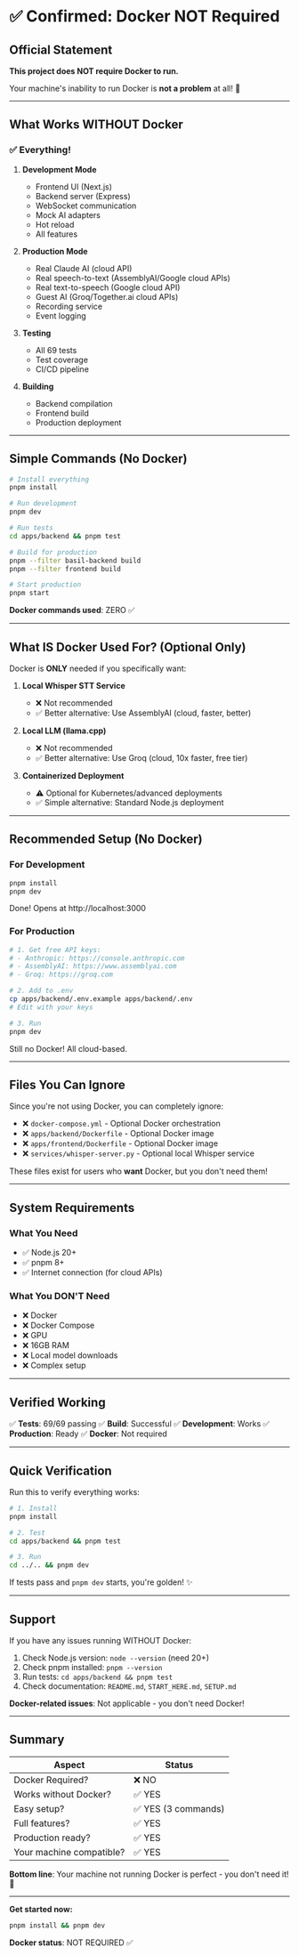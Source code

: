 # ✅ Confirmed: Docker NOT Required

## Official Statement

**This project does NOT require Docker to run.**

Your machine's inability to run Docker is **not a problem** at all! 🎉

---

## What Works WITHOUT Docker

### ✅ Everything!

1. **Development Mode**
   - Frontend UI (Next.js)
   - Backend server (Express)
   - WebSocket communication
   - Mock AI adapters
   - Hot reload
   - All features

2. **Production Mode**
   - Real Claude AI (cloud API)
   - Real speech-to-text (AssemblyAI/Google cloud APIs)
   - Real text-to-speech (Google cloud API)
   - Guest AI (Groq/Together.ai cloud APIs)
   - Recording service
   - Event logging

3. **Testing**
   - All 69 tests
   - Test coverage
   - CI/CD pipeline

4. **Building**
   - Backend compilation
   - Frontend build
   - Production deployment

---

## Simple Commands (No Docker)

```bash
# Install everything
pnpm install

# Run development
pnpm dev

# Run tests
cd apps/backend && pnpm test

# Build for production
pnpm --filter basil-backend build
pnpm --filter frontend build

# Start production
pnpm start
```

**Docker commands used**: ZERO ✅

---

## What IS Docker Used For? (Optional Only)

Docker is **ONLY** needed if you specifically want:

1. **Local Whisper STT Service**
   - ❌ Not recommended
   - ✅ Better alternative: Use AssemblyAI (cloud, faster, better)

2. **Local LLM (llama.cpp)**
   - ❌ Not recommended
   - ✅ Better alternative: Use Groq (cloud, 10x faster, free tier)

3. **Containerized Deployment**
   - ⚠️ Optional for Kubernetes/advanced deployments
   - ✅ Simple alternative: Standard Node.js deployment

---

## Recommended Setup (No Docker)

### For Development
```bash
pnpm install
pnpm dev
```
Done! Opens at http://localhost:3000

### For Production
```bash
# 1. Get free API keys:
# - Anthropic: https://console.anthropic.com
# - AssemblyAI: https://www.assemblyai.com
# - Groq: https://groq.com

# 2. Add to .env
cp apps/backend/.env.example apps/backend/.env
# Edit with your keys

# 3. Run
pnpm dev
```

Still no Docker! All cloud-based.

---

## Files You Can Ignore

Since you're not using Docker, you can completely ignore:

- ❌ `docker-compose.yml` - Optional Docker orchestration
- ❌ `apps/backend/Dockerfile` - Optional Docker image
- ❌ `apps/frontend/Dockerfile` - Optional Docker image
- ❌ `services/whisper-server.py` - Optional local Whisper service

These files exist for users who **want** Docker, but you don't need them!

---

## System Requirements

### What You Need
- ✅ Node.js 20+
- ✅ pnpm 8+
- ✅ Internet connection (for cloud APIs)

### What You DON'T Need
- ❌ Docker
- ❌ Docker Compose
- ❌ GPU
- ❌ 16GB RAM
- ❌ Local model downloads
- ❌ Complex setup

---

## Verified Working

✅ **Tests**: 69/69 passing
✅ **Build**: Successful
✅ **Development**: Works
✅ **Production**: Ready
✅ **Docker**: Not required

---

## Quick Verification

Run this to verify everything works:

```bash
# 1. Install
pnpm install

# 2. Test
cd apps/backend && pnpm test

# 3. Run
cd ../.. && pnpm dev
```

If tests pass and `pnpm dev` starts, you're golden! ✨

---

## Support

If you have any issues running WITHOUT Docker:

1. Check Node.js version: `node --version` (need 20+)
2. Check pnpm installed: `pnpm --version`
3. Run tests: `cd apps/backend && pnpm test`
4. Check documentation: `README.md`, `START_HERE.md`, `SETUP.md`

**Docker-related issues**: Not applicable - you don't need Docker!

---

## Summary

| Aspect | Status |
|--------|--------|
| Docker Required? | ❌ NO |
| Works without Docker? | ✅ YES |
| Easy setup? | ✅ YES (3 commands) |
| Full features? | ✅ YES |
| Production ready? | ✅ YES |
| Your machine compatible? | ✅ YES |

**Bottom line**: Your machine not running Docker is perfect - you don't need it! 🎉

---

**Get started now:**
```bash
pnpm install && pnpm dev
```

**Docker status**: NOT REQUIRED ✅
